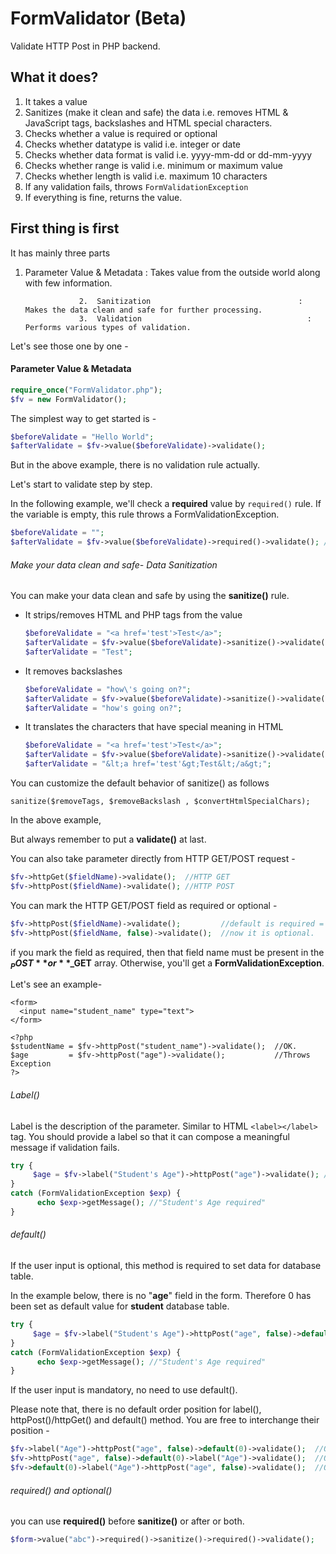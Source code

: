 # FormValidator (Beta)
Validate HTTP Post in PHP backend.



## What it does?

1. It takes a value
2. Sanitizes (make it clean and safe) the data i.e. removes HTML & JavaScript tags, backslashes and HTML special characters.
3. Checks whether a value is required or optional
4. Checks whether datatype is valid i.e. integer or date
5. Checks whether data format is valid i.e. yyyy-mm-dd or dd-mm-yyyy
6. Checks whether range is valid i.e. minimum or maximum value
7. Checks whether length is valid i.e. maximum 10 characters
8. If any validation fails, throws `FormValidationException`
9. If everything is fine, returns the value.



## First thing is first

It has mainly three parts

1.  Parameter Value & Metadata  : Takes value from the outside world along with few information.

      				2.  Sanitization                                 :  Makes the data clean and safe for further processing.
      				3.  Validation                                     : Performs various types of validation.

Let's see those one by one -



#### Parameter Value & Metadata

```php
require_once("FormValidator.php");
$fv = new FormValidator();
```

The simplest way to get started is -

```php
$beforeValidate = "Hello World";
$afterValidate = $fv->value($beforeValidate)->validate();
```

But in the above example, there is no validation rule actually.

Let's start to validate step by step.

In the following example, we'll check a **required** value by `required()` rule. If the variable is empty, this rule throws a FormValidationException.

```php
$beforeValidate = "";
$afterValidate = $fv->value($beforeValidate)->required()->validate(); //Exception
```



###### Make your data clean and safe- Data Sanitization

You can make your data clean and safe by using the **sanitize()** rule.

- It strips/removes HTML and PHP tags from the value

  ```php
  $beforeValidate = "<a href='test'>Test</a>";
  $afterValidate = $fv->value($beforeValidate)->sanitize()->validate();
  $afterValidate = "Test";
  ```

- It removes backslashes

  ```php
  $beforeValidate = "how\'s going on?";
  $afterValidate = $fv->value($beforeValidate)->sanitize()->validate();
  $afterValidate = "how's going on?";
  ```

- It translates the characters that have special meaning in HTML

  ```php
  $beforeValidate = "<a href='test'>Test</a>";
  $afterValidate = $fv->value($beforeValidate)->sanitize()->validate();
  $afterValidate = "&lt;a href='test'&gt;Test&lt;/a&gt;";
  ```



You can customize the default behavior of sanitize() as follows

```
sanitize($removeTags, $removeBackslash , $convertHtmlSpecialChars);
```

In the above example, 

But always remember to put a **validate()** at last.

You can also take parameter directly from HTTP GET/POST request - 

```php
$fv->httpGet($fieldName)->validate();  //HTTP GET
$fv->httpPost($fieldName)->validate(); //HTTP POST
```



You can mark the HTTP GET/POST field as required or optional - 

```php
$fv->httpPost($fieldName)->validate();         //default is required = true.
$fv->httpPost($fieldName, false)->validate();  //now it is optional.
```

if you mark the field as required, then that field name must be present in the **$_POST** or **$_GET** array.  Otherwise, you'll get a **FormValidationException**.



Let's see an example-

```php+HTML
<form>
  <input name="student_name" type="text">
</form>

<?php
$studentName = $fv->httpPost("student_name")->validate();  //OK.
$age         = $fv->httpPost("age")->validate();           //Throws Exception
?>

```



###### Label()

Label is the description of the parameter. Similar to HTML `<label></label>` tag. You should provide a label so that it can compose a meaningful message if validation fails.

```php
try {       
     $age = $fv->label("Student's Age")->httpPost("age")->validate(); //Exception         
} 
catch (FormValidationException $exp) {
      echo $exp->getMessage(); //"Student's Age required"
}
```



###### default()

If the user input is optional, this method is required to set data for database table.

 In the example below, there is no "**age**" field in the form. Therefore 0 has been set as default value for **student** database table.

```php
try {       
     $age = $fv->label("Student's Age")->httpPost("age", false)->default(0)->validate(); //Exception         
} 
catch (FormValidationException $exp) {
      echo $exp->getMessage(); //"Student's Age required"
}
```

If the user input is mandatory, no need to use default().

Please note that, there is no default order position for label(), httpPost()/httpGet() and default() method. You are free to interchange their position - 

```php
$fv->label("Age")->httpPost("age", false)->default(0)->validate();  //OK
$fv->httpPost("age", false)->default(0)->label("Age")->validate();  //OK
$fv->default(0)->label("Age")->httpPost("age", false)->validate();  //OK
```



###### required() and optional()

you can use **required()** before **sanitize()** or after or both.

```php
$form->value("abc")->required()->sanitize()->required()->validate();
```

